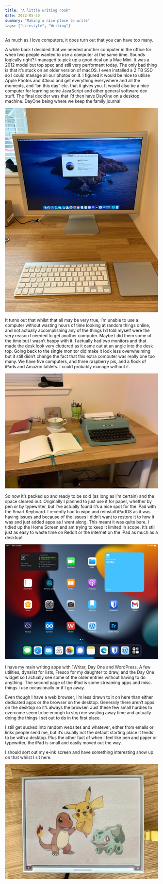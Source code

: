 ```yaml
---
title: "A little writing nook"
date: 2022-05-25
summary: "Making a nice place to write"
tags: ["Lifestyle", "Writing"]
---
```


As much as I love computers, it does turn out that you can have too many.

A while back I decided that we needed another computer in the office for  when two people wanted to use a computer at the same time. Sounds  logically right? I managed to pick up a good deal on a Mac Mini. It was a 2012 model but top spec and still very performant today. The only bad  thing is that it’s stuck on an older version of macOS. I even installed a 2 TB SSD so I could manage all our photos on it. I figured it would be  nice to utilise Apple Photos and iCloud and get everything everywhere  and all the moments, and “on this day” etc. that it gives you. It would  also be a nice computer for learning some JavaScript and other general  software dev stuff. The final decider was that I’d then have DayOne on a desktop machine. DayOne being where we keep the family journal.

![The Mac, with the heat generating Apple Cinema HD](mac-mini.webp "The Mac, with the heat generating Apple Cinema HD")

It turns out that whilst that all may be very true, I’m unable to use a  computer without wasting hours of time looking at random things online,  and not actually accomplishing any of the things I’d told myself were  the very reason I needed to get another computer. Maybe I did them some  of the time but I wasn’t happy with it. I actually had two monitors and  that made the desk look very cluttered as it came out at an angle into  the desk top. Going back to the single monitor did make it look less  overwhelming but it still didn’t change the fact that this extra  computer was really one too many. We have five computers, and three  raspberry pis, and a flock of iPads and Amazon tablets. I could probably manage without it.

![Analogue mode: Expert](analogue-writing.webp "Analogue mode: Expert")

So now it’s packed up and ready to be sold (as long as  I’m certain) and the space cleared out. Originally I planned to just use it for paper, whether by pen or by typewriter, but I’ve actually found  it’s a nice spot for the iPad with the Smart Keyboard. I recently had to wipe and reinstall iPadOS as it was having issues and because of the  issues I didn’t want to restore it to how it was and just added apps as I went along. This meant it was quite bare. I tidied up the Home Screen  and am trying to keep it limited in scope. It’s still just as easy to  waste time on Reddit or the internet on the iPad as much as a desktop!

![Trying to keep it simple](simple-ipad.webp "Trying to keep it simple")

I have my main writing apps with 1Writer, Day One and  WordPress. A few utilities, dynalist for lists, Fresco for my daughter  to draw, and the Day One widget so I actually see some of the older  entries without having to do anything. The second page of the iPad is  some streaming apps and misc. things I use occasionally or if I go away.

Even though I have a web browser, I’m less drawn to it on here than either  dedicated apps or the browser on the desktop. Generally there aren’t  apps on the desktop so it’s always the browser. Just these few small  hurdles to overcome seem to be enough to stop me wasting away time and  actually doing the things I set out to do in the first place.

I  still get sucked into random websites and whatever, either from emails  or links people send me, but it’s usually not the default starting place it tends to be with a desktop. Plus the other fact of when I feel like  pen and paper or typewriter, the iPad is small and easily moved out the  way.

I should sort out my e-ink screen and have something interesting show up on that whilst I sit here.

![Colour e-ink is fun!](eink.webp "Colour e-ink is fun!")
